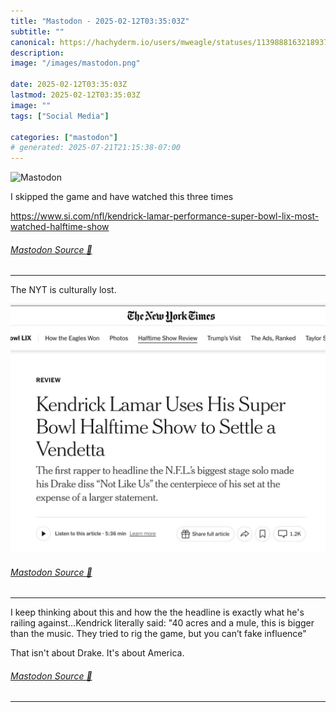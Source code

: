 ```yaml
---
title: "Mastodon - 2025-02-12T03:35:03Z"
subtitle: ""
canonical: https://hachyderm.io/users/mweagle/statuses/113988816321893776
description:
image: "/images/mastodon.png"

date: 2025-02-12T03:35:03Z
lastmod: 2025-02-12T03:35:03Z
image: ""
tags: ["Social Media"]

categories: ["mastodon"]
# generated: 2025-07-21T21:15:38-07:00
---
```

![Mastodon](/images/mastodon.png)

<p>I skipped the game and have watched this three times </p><p><a href="https://www.si.com/nfl/kendrick-lamar-performance-super-bowl-lix-most-watched-halftime-show" target="_blank" rel="nofollow noopener noreferrer" translate="no"><span class="invisible">https://www.</span><span class="ellipsis">si.com/nfl/kendrick-lamar-perf</span><span class="invisible">ormance-super-bowl-lix-most-watched-halftime-show</span></a></p>


###### [Mastodon Source 🐘](https://hachyderm.io/@mweagle/113988816321893776)

___

<p>The NYT is culturally lost.</p>

![](8185132d7f434b1a.jpeg)

###### [Mastodon Source 🐘](https://hachyderm.io/@mweagle/113988840101220080)

___

<p>I keep thinking about this and how the the headline is exactly what he&#39;s railing against…Kendrick literally said: &quot;40 acres and a mule, this is bigger than the music. They tried to rig the game, but you can’t fake influence&quot; </p><p>That isn&#39;t about Drake. It&#39;s about America.</p>


###### [Mastodon Source 🐘](https://hachyderm.io/@mweagle/113989604784429432)

___
